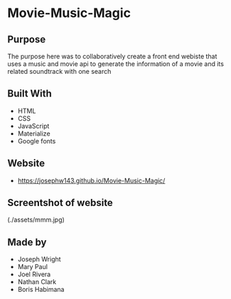 # Movie-Music-Magic

## Purpose 
The purpose here was to collaboratively create a front end webiste that uses a music and movie api to generate the information of a movie and its related soundtrack with one search

## Built With
* HTML
* CSS
* JavaScript 
* Materialize 
* Google fonts 

## Website 
* https://josephw143.github.io/Movie-Music-Magic/

## Screentshot of website
(./assets/mmm.jpg)

## Made by
* Joseph Wright
* Mary Paul 
* Joel Rivera 
* Nathan Clark 
* Boris Habimana